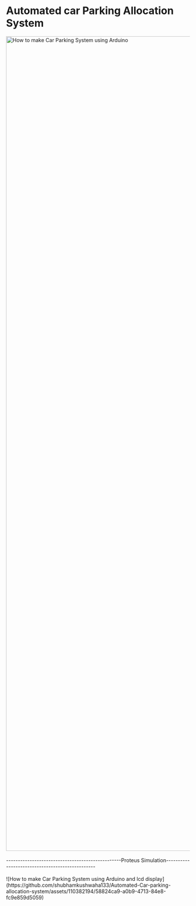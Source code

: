 # Automated car Parking Allocation System
<img width="2230" alt="How to make Car Parking System using Arduino" src="https://github.com/shubhamkushwaha133/Automated-Car-parking-allocation-system/assets/110382194/c3998b5b-7676-41c4-8f84-744bc6a6d224">
<br> <br>
-------------------------------------------------Proteus Simulation------------------------------------------------
<br><br>
![How to make Car Parking System using Arduino and lcd display](https://github.com/shubhamkushwaha133/Automated-Car-parking-allocation-system/assets/110382194/58824ca9-a0b9-4713-84e8-fc9e859d5059)

<br><br>
